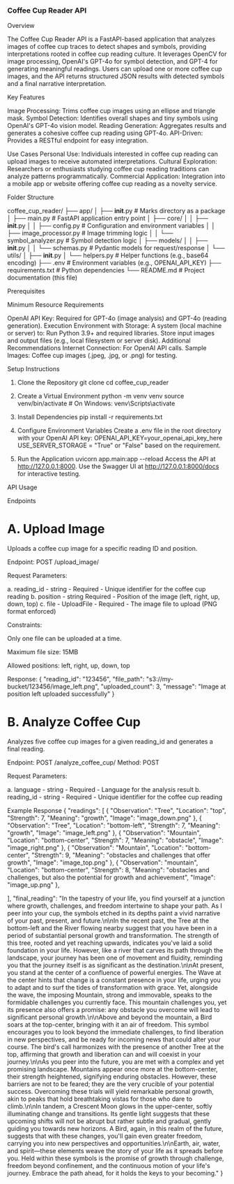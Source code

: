 ### Coffee Cup Reader API

Overview

The Coffee Cup Reader API is a FastAPI-based application that analyzes images of coffee cup traces to detect shapes and symbols, providing interpretations rooted in coffee cup reading culture. It leverages OpenCV for image processing, OpenAI's GPT-4o for symbol detection, and GPT-4 for generating meaningful readings. Users can upload one or more coffee cup images, and the API returns structured JSON results with detected symbols and a final narrative interpretation.

Key Features

Image Processing: Trims coffee cup images using an ellipse and triangle mask.
Symbol Detection: Identifies overall shapes and tiny symbols using OpenAI's GPT-4o vision model.
Reading Generation: Aggregates results and generates a cohesive coffee cup reading using GPT-4o.
API-Driven: Provides a RESTful endpoint for easy integration.

Use Cases
Personal Use: Individuals interested in coffee cup reading can upload images to receive automated interpretations.
Cultural Exploration: Researchers or enthusiasts studying coffee cup reading traditions can analyze patterns programmatically.
Commercial Application: Integration into a mobile app or website offering coffee cup reading as a novelty service.


Folder Structure

coffee_cup_reader/
├── app/
│   ├── __init__.py              # Marks directory as a package
│   ├── main.py                  # FastAPI application entry point
│   ├── core/
│   │   ├── __init__.py
│   │   ├── config.py            # Configuration and environment variables
│   │   ├── image_processor.py   # Image trimming logic
│   │   └── symbol_analyzer.py   # Symbol detection logic
│   ├── models/
│   │   ├── __init__.py
│   │   └── schemas.py           # Pydantic models for request/response
│   └── utils/
│       ├── __init__.py
│       └── helpers.py           # Helper functions (e.g., base64 encoding)
├── .env                         # Environment variables (e.g., OPENAI_API_KEY)
├── requirements.txt             # Python dependencies
└── README.md                    # Project documentation (this file)


Prerequisites

Minimum Resource Requirements

OpenAI API Key: Required for GPT-4o (image analysis) and GPT-4o (reading generation).
Execution Environment with Storage: A system (local machine or server) to:
Run Python 3.9+ and required libraries.
Store input images and output files (e.g., local filesystem or server disk).
Additional Recommendations
Internet Connection: For OpenAI API calls.
Sample Images: Coffee cup images (.jpeg, .jpg, or .png) for testing.

Setup Instructions

1. Clone the Repository
git clone <repository-url>
cd coffee_cup_reader

2. Create a Virtual Environment
python -m venv venv
source venv/bin/activate  # On Windows: venv\Scripts\activate

3. Install Dependencies
pip install -r requirements.txt

4. Configure Environment Variables
Create a .env file in the root directory with your OpenAI API key:
OPENAI_API_KEY=your_openai_api_key_here
USE_SERVER_STORAGE = "True" or "False" based on the requirement. 

5. Run the Application
uvicorn app.main:app --reload
Access the API at http://127.0.0.1:8000.
Use the Swagger UI at http://127.0.0.1:8000/docs for interactive testing.

API Usage

Endpoints

# A. Upload Image

Uploads a coffee cup image for a specific reading ID and position.

Endpoint: POST /upload_image/

Request Parameters:

a. reading_id - string - Required - Unique identifier for the coffee cup reading
b. position - string Required - Position of the image (left, right, up, down, top)
c. file - UploadFile - Required - The image file to upload (PNG format enforced)

Constraints:

Only one file can be uploaded at a time.

Maximum file size: 15MB

Allowed positions: left, right, up, down, top

Response:
{
  "reading_id": "123456",
  "file_path": "s3://my-bucket/123456/image_left.png",
  "uploaded_count": 3,
  "message": "Image at position left uploaded successfully"
}

# B. Analyze Coffee Cup

Analyzes five coffee cup images for a given reading_id and generates a final reading.

Endpoint: POST /analyze_coffee_cup/
Method: POST

Request Parameters:

a. language - string - Required - Language for the analysis result
b. reading_id - string - Required - Unique identifier for the coffee cup reading


Example Response
{
  "readings": [
    {
      "Observation": "Tree",
      "Location": "top",
      "Strength": 7,
      "Meaning": "growth",
      "Image": "image_down.png"
    },
    {
      "Observation": "Tree",
      "Location": "bottom-left",
      "Strength": 7,
      "Meaning": "growth",
      "Image": "image_left.png"
    },
    {
      "Observation": "Mountain",
      "Location": "bottom-center",
      "Strength": 7,
      "Meaning": "obstacle",
      "Image": "image_right.png"
    },
    {
      "Observation": "Mountain",
      "Location": "bottom-center",
      "Strength": 9,
      "Meaning": "obstacles and challenges that offer growth",
      "Image": "image_top.png"
    },
    {
      "Observation": "mountain",
      "Location": "bottom-center",
      "Strength": 8,
      "Meaning": "obstacles and challenges, but also the potential for growth and achievement",
      "Image": "image_up.png"
    },
  
  ],
  "final_reading": "In the tapestry of your life, you find yourself at a junction where growth, challenges, and freedom intertwine to shape your path. As I peer into your cup, the symbols etched in its depths paint a vivid narrative of your past, present, and future.\n\nIn the recent past, the Tree at the bottom-left and the River flowing nearby suggest that you have been in a period of substantial personal growth and transformation. The strength of this tree, rooted and yet reaching upwards, indicates you've laid a solid foundation in your life. However, like a river that carves its path through the landscape, your journey has been one of movement and fluidity, reminding you that the journey itself is as significant as the destination.\n\nAt present, you stand at the center of a confluence of powerful energies. The Wave at the center hints that change is a constant presence in your life, urging you to adapt and to surf the tides of transformation with grace. Yet, alongside the wave, the imposing Mountain, strong and immovable, speaks to the formidable challenges you currently face. This mountain challenges you, yet its presence also offers a promise: any obstacle you overcome will lead to significant personal growth.\n\nAbove and beyond the mountain, a Bird soars at the top-center, bringing with it an air of freedom. This symbol encourages you to look beyond the immediate challenges, to find liberation in new perspectives, and be ready for incoming news that could alter your course. The bird's call harmonizes with the presence of another Tree at the top, affirming that growth and liberation can and will coexist in your journey.\n\nAs you peer into the future, you are met with a complex and yet promising landscape. Mountains appear once more at the bottom-center, their strength heightened, signifying enduring obstacles. However, these barriers are not to be feared; they are the very crucible of your potential success. Overcoming these trials will yield remarkable personal growth, akin to peaks that hold breathtaking vistas for those who dare to climb.\n\nIn tandem, a Crescent Moon glows in the upper-center, softly illuminating change and transitions. Its gentle light suggests that these upcoming shifts will not be abrupt but rather subtle and gradual, gently guiding you towards new horizons. A Bird, again, in this realm of the future, suggests that with these changes, you'll gain even greater freedom, carrying you into new perspectives and opportunities.\n\nEarth, air, water, and spirit—these elements weave the story of your life as it spreads before you. Held within these symbols is the promise of growth through challenge, freedom beyond confinement, and the continuous motion of your life's journey. Embrace the path ahead, for it holds the keys to your becoming."
}